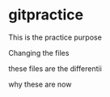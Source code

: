 # gitpractice
This is the practice purpose

Changing the files


these files are the differentii

why these are now
